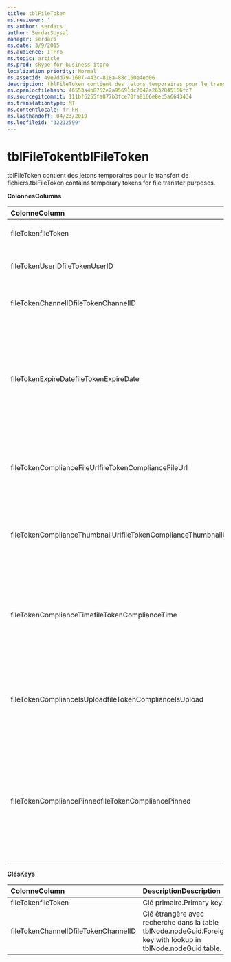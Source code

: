 ```yaml
---
title: tblFileToken
ms.reviewer: ''
ms.author: serdars
author: SerdarSoysal
manager: serdars
ms.date: 3/9/2015
ms.audience: ITPro
ms.topic: article
ms.prod: skype-for-business-itpro
localization_priority: Normal
ms.assetid: 49e7dd79-1607-443c-818a-88c160e4ed06
description: tblFileToken contient des jetons temporaires pour le transfert de fichiers.
ms.openlocfilehash: 46553a4b8752e2a95691dc2042a2632845166fc7
ms.sourcegitcommit: 111bf6255fa877b3fce70fa8166e8ec5a6643434
ms.translationtype: MT
ms.contentlocale: fr-FR
ms.lasthandoff: 04/23/2019
ms.locfileid: "32212599"
---
```

# <a name="tblfiletoken"></a><span data-ttu-id="3952b-103">tblFileToken</span><span class="sxs-lookup"><span data-stu-id="3952b-103">tblFileToken</span></span>
 
<span data-ttu-id="3952b-104">tblFileToken contient des jetons temporaires pour le transfert de fichiers.</span><span class="sxs-lookup"><span data-stu-id="3952b-104">tblFileToken contains temporary tokens for file transfer purposes.</span></span>
  
<span data-ttu-id="3952b-105">**Colonnes**</span><span class="sxs-lookup"><span data-stu-id="3952b-105">**Columns**</span></span>

|<span data-ttu-id="3952b-106">**Colonne**</span><span class="sxs-lookup"><span data-stu-id="3952b-106">**Column**</span></span>|<span data-ttu-id="3952b-107">**Type**</span><span class="sxs-lookup"><span data-stu-id="3952b-107">**Type**</span></span>|<span data-ttu-id="3952b-108">**Description**</span><span class="sxs-lookup"><span data-stu-id="3952b-108">**Description**</span></span>|
|:-----|:-----|:-----|
|<span data-ttu-id="3952b-109">fileToken</span><span class="sxs-lookup"><span data-stu-id="3952b-109">fileToken</span></span>  <br/> |<span data-ttu-id="3952b-110">nvarchar (50), non null</span><span class="sxs-lookup"><span data-stu-id="3952b-110">nvarchar (50), not null</span></span>  <br/> |<span data-ttu-id="3952b-111">Jeton unique (GUID).</span><span class="sxs-lookup"><span data-stu-id="3952b-111">Unique token (a GUID).</span></span>  <br/> |
|<span data-ttu-id="3952b-112">fileTokenUserID</span><span class="sxs-lookup"><span data-stu-id="3952b-112">fileTokenUserID</span></span>  <br/> |<span data-ttu-id="3952b-113">int, non null</span><span class="sxs-lookup"><span data-stu-id="3952b-113">int, not null</span></span>  <br/> |<span data-ttu-id="3952b-114">ID du principal qui transfère le fichier.</span><span class="sxs-lookup"><span data-stu-id="3952b-114">ID of the principal that is transferring the file.</span></span>  <br/> |
|<span data-ttu-id="3952b-115">fileTokenChannelID</span><span class="sxs-lookup"><span data-stu-id="3952b-115">fileTokenChannelID</span></span>  <br/> |<span data-ttu-id="3952b-116">GUID, non null</span><span class="sxs-lookup"><span data-stu-id="3952b-116">GUID, not null</span></span>  <br/> |<span data-ttu-id="3952b-117">GUID du nœud de la salle de conversation.</span><span class="sxs-lookup"><span data-stu-id="3952b-117">GUID of the chat room node.</span></span>  <br/> |
|<span data-ttu-id="3952b-118">fileTokenExpireDate</span><span class="sxs-lookup"><span data-stu-id="3952b-118">fileTokenExpireDate</span></span>  <br/> |<span data-ttu-id="3952b-119">DateTime, non null</span><span class="sxs-lookup"><span data-stu-id="3952b-119">datetime, not null</span></span>  <br/> |<span data-ttu-id="3952b-120">Délai d’expiration.</span><span class="sxs-lookup"><span data-stu-id="3952b-120">Expiration time.</span></span> <span data-ttu-id="3952b-121">(Jetons expirent au bout de 30 minutes, à moins qu’épinglé (consultez les descriptions suivantes dans cette colonne).</span><span class="sxs-lookup"><span data-stu-id="3952b-121">(Tokens expire after 30 minutes, unless pinned (see the following descriptions in this column).</span></span>  <br/> |
|<span data-ttu-id="3952b-122">fileTokenComplianceFileUrl</span><span class="sxs-lookup"><span data-stu-id="3952b-122">fileTokenComplianceFileUrl</span></span>  <br/> |<span data-ttu-id="3952b-123">nvarchar(256)</span><span class="sxs-lookup"><span data-stu-id="3952b-123">nvarchar(256)</span></span>  <br/> |<span data-ttu-id="3952b-124">URL du fichier transféré (pour l’utilisation du service de conformité).</span><span class="sxs-lookup"><span data-stu-id="3952b-124">URL of the transferred file (for Compliance service use).</span></span>  <br/> |
|<span data-ttu-id="3952b-125">fileTokenComplianceThumbnailUrl</span><span class="sxs-lookup"><span data-stu-id="3952b-125">fileTokenComplianceThumbnailUrl</span></span>  <br/> |<span data-ttu-id="3952b-126">nvarchar(256)</span><span class="sxs-lookup"><span data-stu-id="3952b-126">nvarchar(256)</span></span>  <br/> |<span data-ttu-id="3952b-127">URL de la miniature du fichier transféré (pour l’utilisation du service de conformité).</span><span class="sxs-lookup"><span data-stu-id="3952b-127">URL of the thumbnail for the transferred file (for Compliance service use).</span></span>  <br/> |
|<span data-ttu-id="3952b-128">fileTokenComplianceTime</span><span class="sxs-lookup"><span data-stu-id="3952b-128">fileTokenComplianceTime</span></span>  <br/> |<span data-ttu-id="3952b-129">datetime2</span><span class="sxs-lookup"><span data-stu-id="3952b-129">datetime2</span></span>  <br/> |<span data-ttu-id="3952b-130">Horodatage de l’opération de transfert de fichier (pour l’utilisation du service de conformité).</span><span class="sxs-lookup"><span data-stu-id="3952b-130">Timestamp for the actual file transfer operation (for Compliance service use).</span></span>  <br/> |
|<span data-ttu-id="3952b-131">fileTokenComplianceIsUpload</span><span class="sxs-lookup"><span data-stu-id="3952b-131">fileTokenComplianceIsUpload</span></span>  <br/> |<span data-ttu-id="3952b-132">bit</span><span class="sxs-lookup"><span data-stu-id="3952b-132">bit</span></span>  <br/> |<span data-ttu-id="3952b-133">True si télécharger ; False si Téléchargez (pour l’utilisation du service de conformité).</span><span class="sxs-lookup"><span data-stu-id="3952b-133">True if upload; False if download (for Compliance service use).</span></span>  <br/> |
|<span data-ttu-id="3952b-134">fileTokenCompliancePinned</span><span class="sxs-lookup"><span data-stu-id="3952b-134">fileTokenCompliancePinned</span></span>  <br/> |<span data-ttu-id="3952b-135">bit, non null</span><span class="sxs-lookup"><span data-stu-id="3952b-135">bit, not null</span></span>  <br/> |<span data-ttu-id="3952b-136">True si le jeton est mis en attente.</span><span class="sxs-lookup"><span data-stu-id="3952b-136">True if token is pinned.</span></span> <span data-ttu-id="3952b-137">Il est utilisé pour conserver le jeton dans la table jusqu'à ce que le service de conformité pour extraire les champs appropriés.</span><span class="sxs-lookup"><span data-stu-id="3952b-137">It's used to keep the token in the table until Compliance service has a chance to retrieve the relevant fields from it.</span></span>  <br/> |
   
<span data-ttu-id="3952b-138">**Clés**</span><span class="sxs-lookup"><span data-stu-id="3952b-138">**Keys**</span></span>

|<span data-ttu-id="3952b-139">**Colonne**</span><span class="sxs-lookup"><span data-stu-id="3952b-139">**Column**</span></span>|<span data-ttu-id="3952b-140">**Description**</span><span class="sxs-lookup"><span data-stu-id="3952b-140">**Description**</span></span>|
|:-----|:-----|
|<span data-ttu-id="3952b-141">fileToken</span><span class="sxs-lookup"><span data-stu-id="3952b-141">fileToken</span></span>  <br/> |<span data-ttu-id="3952b-142">Clé primaire.</span><span class="sxs-lookup"><span data-stu-id="3952b-142">Primary key.</span></span>  <br/> |
|<span data-ttu-id="3952b-143">fileTokenChannelID</span><span class="sxs-lookup"><span data-stu-id="3952b-143">fileTokenChannelID</span></span>  <br/> |<span data-ttu-id="3952b-144">Clé étrangère avec recherche dans la table tblNode.nodeGuid.</span><span class="sxs-lookup"><span data-stu-id="3952b-144">Foreign key with lookup in tblNode.nodeGuid table.</span></span>  <br/> |
   

